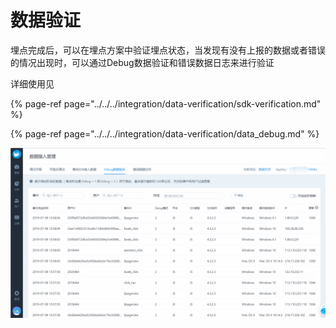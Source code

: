 # 数据验证

埋点完成后，可以在埋点方案中验证埋点状态，当发现有没有上报的数据或者错误的情况出现时，可以通过Debug数据验证和错误数据日志来进行验证

详细使用见

{% page-ref page="../../../integration/data-verification/sdk-verification.md" %}

{% page-ref page="../../../integration/data-verification/data\_debug.md" %}

![](../../../.gitbook/assets/image%20%2838%29.png)

